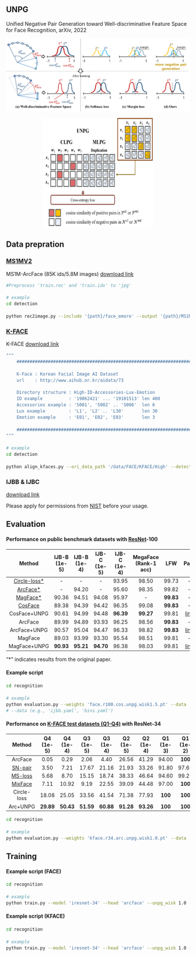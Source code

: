## UNPG
Unified Negative Pair Generation toward
Well-discriminative Feature Space for Face
Recognition, arXiv, 2022

![](_images/geo_intro.png)
<p align="center">
<img src="_images/multi_vs_uni.png"  width="300" height="300"/>
</p>

## Data prepration

### [MS1MV2](https://arxiv.org/abs/1801.07698)
MS1M-ArcFace (85K ids/5.8M images) [download link](https://github.com/deepinsight/insightface/wiki/Dataset-Zoo)

```bash
#Preprocess 'train.rec' and 'train.idx' to 'jpg'

# example
cd detection

python rec2image.py --include '{path}/face_emore' --output '{path}/MS1MV2'
```

### [K-FACE](https://arxiv.org/abs/2103.02211)
K-FACE [download link](https://github.com/Jung-Jun-Uk/mixface)

```bash
"""
    ###################################################################

    K-Face : Korean Facial Image AI Dataset
    url    : http://www.aihub.or.kr/aidata/73

    Directory structure : High-ID-Accessories-Lux-Emotion
    ID example          : '19062421' ... '19101513' len 400
    Accessories example : 'S001', 'S002' .. 'S006'  len 6
    Lux example         : 'L1', 'L2' .. 'L30'       len 30
    Emotion example     : 'E01', 'E02', 'E03'       len 3
    
    ###################################################################
"""

# example
cd detection

python align_kfaces.py --ori_data_path '/data/FACE/KFACE/High' --detected_data_path 'kface_retina_align_112x112'
```

### IJBB & IJBC
[download link](https://github.com/IrvingMeng/MagFace)

Please apply for permissions from [NIST](https://www.nist.gov/programs-projects/face-challenges) before your usage.

## Evaluation

#### Performance on public benchmark datasets with [ResNet](https://arxiv.org/abs/1512.03385)-100
|Method|IJB-B<br>(1e-5)|IJB-B<br>(1e-4)|IJB-C<br>(1e-5)|IJB-C<br>(1e-4)|MegaFace<br>(Rank-1 acc)|LFW|Path|
|:---:|:---:|:---:|:---:|:---:|:---:|:---:|:---:|
|[Circle-loss*](https://arxiv.org/abs/2002.10857)|-|-|-|93.95|98.50|99.73|-|
|[ArcFace*](https://arxiv.org/abs/1801.07698)|-|94.20|-|95.60|98.35|99.82|-|
|[MagFace*](https://arxiv.org/abs/2103.06627)|90.36|94.51|94.08|95.97|-|**99.83**|-|
|[CosFace](https://arxiv.org/abs/1801.09414)|89.38|94.39|94.42|96.35|99.08|**99.83**|-|
|CosFace+UNPG|90.61|94.99|94.48|**96.39**|**99.27**|99.81|[link](https://koreatechackr-my.sharepoint.com/:u:/g/personal/rnans33_koreatech_ac_kr/EfQrB42yUHlIpy_G-tg7UH4BedVBFywGVRivRTwzkzyeRQ?e=xJ6T48)|
|ArcFace|89.99|94.89|93.93|96.25|98.56|**99.83**|-|
|ArcFace+UNPG|90.57|95.04|94.47|96.33|98.82|**99.83**|[link](https://koreatechackr-my.sharepoint.com/:u:/g/personal/rnans33_koreatech_ac_kr/EZlqt0175BVFmG0VvsnhNc8Bym9e18BHt0mrsDXAuk9eMw?e=h75aWI)|
|MagFace|89.03|93.99|93.30|95.54|98.51|99.81|-|
|MagFace+UNPG|**90.93**|**95.21**|**94.70**|96.38|98.03|99.81|[link](https://koreatechackr-my.sharepoint.com/:u:/g/personal/rnans33_koreatech_ac_kr/EYPx3wZNc3xMkULR7RpIgK0BK0UY_iHs6oZnkg49Xm21sw)|

“*” indicates results from the original paper.

#### Example script

```bash
cd recognition

# example
python evaluation.py --weights 'face.r100.cos.unpg.wisk1.5.pt' --data 'ijbc.yaml' 
# --data (e.g., 'ijbb.yaml', 'bins.yaml')
```

#### Performance on [K-FACE test datasets (Q1-Q4)](https://arxiv.org/abs/2111.01717) with ResNet-34
|Method|Q4<br>(1e-5)|Q4<br>(1e-4)|Q3<br>(1e-5)|Q3<br>(1e-4)|Q2<br>(1e-5)|Q2<br>(1e-4)|Q1<br>(1e-3)|Q1<br>(1e-2)|Path|
|:---:|:---:|:---:|:---:|:---:|:---:|:---:|:---:|:---:|:---:|
|ArcFace|0.05|0.29|2.06|4.40|26.56|41.29|94.00|**100**|-|
|[SN-pair](https://arxiv.org/abs/2111.01717)|3.50|7.21|17.67|21.16|21.93|33.26|91.80|97.60|-|
|[MS-loss](https://arxiv.org/abs/1904.06627)|5.68|8.70|15.15|18.74|38.33|46.64|94.60|99.20|-|
|[MixFace](https://arxiv.org/abs/2111.01717)|7.11|10.92|9.19|22.55|39.09|44.48|97.00|**100**|-|
|Circle-loss|18.08|25.05|33.56|41.54|71.38|77.93|**100**|**100**|-|
|Arc+UNPG|**29.89**|**50.43**|**51.59**|**60.88**|**91.28**|**93.26**|**100**|**100**|[link](https://koreatechackr-my.sharepoint.com/:u:/g/personal/rnans33_koreatech_ac_kr/ETm5sPGktupEj0Om7U9DzmcBjWLR3r-KLK8pf-q-MflvwQ?e=MBE4KG)|

```bash
cd recognition

# example
python evaluation.py --weights 'kface.r34.arc.unpg.wisk1.0.pt' --data 'kface.yaml' 
```

## Training
#### Example script (FACE)
```bash
cd recognition

# example 
python train.py --model 'iresnet-34' --head 'arcface' --unpg_wisk 1.0 --data 'data/face.yaml' --hyp 'data/hyp.yaml' --name 'example' --device 0,1
```

#### Example script (KFACE)
```bash
cd recognition

# example 
python train.py --model 'iresnet-34' --head 'arcface' --unpg_wisk 1.0 --data 'data/kface.yaml' --hyp 'data/hyp.yaml' --name 'example' --device 0,1
```